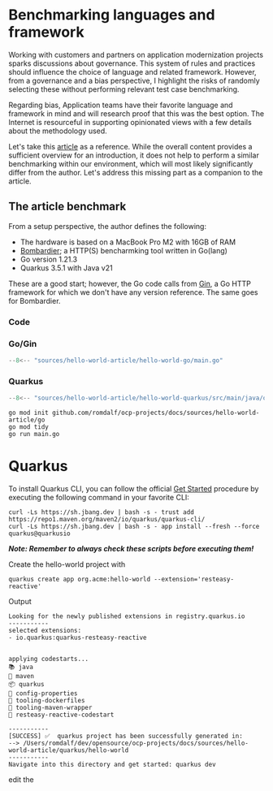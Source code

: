 # Benchmarking languages and framework

Working with customers and partners on application modernization projects sparks discussions about governance. This system of rules and practices should influence the choice of language and related framework. However, from a governance and a bias perspective, I highlight the risks of randomly selecting these without performing relevant test case benchmarking. 

Regarding bias, Application teams have their favorite language and framework in mind and will research proof that this was the best option. The Internet is resourceful in supporting opinionated views with a few details about the methodology used. 

Let's take this [article](https://medium.com/deno-the-complete-reference/quarkus-java-vs-gin-go-hello-world-performance-0a2ec6d92078) as a reference. While the overall content provides a sufficient overview for an introduction, it does not help to perform a similar benchmarking within our environment, which will most likely significantly differ from the author. Let's address this missing part as a companion to the article. 

## The article benchmark
From a setup perspective, the author defines the following:  

- The hardware is based on a MacBook Pro M2 with 16GB of RAM
- [Bombardier](https://github.com/codesenberg/bombardier); a HTTP(S) bencharmking tool written in Go(lang)
- Go version 1.21.3
- Quarkus 3.5.1 with Java v21

These are a good start; however, the Go code calls from [Gin](https://github.com/gin-gonic/gin), a Go HTTP framework for which we don't have any version reference. The same goes for Bombardier.

### Code


### Go/Gin   

```java
--8<-- "sources/hello-world-article/hello-world-go/main.go"
```

### Quarkus   

```java
--8<-- "sources/hello-world-article/hello-world-quarkus/src/main/java/org/acme/HelloWorldApplication.java"
```



```
go mod init github.com/romdalf/ocp-projects/docs/sources/hello-world-article/go
go mod tidy
go run main.go
```

# Quarkus 
To install Quarkus CLI, you can follow the official [Get Started](https://quarkus.io/get-started/) procedure by executing the following command in your favorite CLI:

```
curl -Ls https://sh.jbang.dev | bash -s - trust add https://repo1.maven.org/maven2/io/quarkus/quarkus-cli/
curl -Ls https://sh.jbang.dev | bash -s - app install --fresh --force quarkus@quarkusio
```
***Note: Remember to always check these scripts before executing them!***

Create the hello-world project with 
```
quarkus create app org.acme:hello-world --extension='resteasy-reactive'
```

Output
```
Looking for the newly published extensions in registry.quarkus.io
-----------
selected extensions: 
- io.quarkus:quarkus-resteasy-reactive


applying codestarts...
📚 java
🔨 maven
📦 quarkus
📝 config-properties
🔧 tooling-dockerfiles
🔧 tooling-maven-wrapper
🚀 resteasy-reactive-codestart

-----------
[SUCCESS] ✅  quarkus project has been successfully generated in:
--> /Users/romdalf/dev/opensource/ocp-projects/docs/sources/hello-world-article/quarkus/hello-world
-----------
Navigate into this directory and get started: quarkus dev
```

edit the 